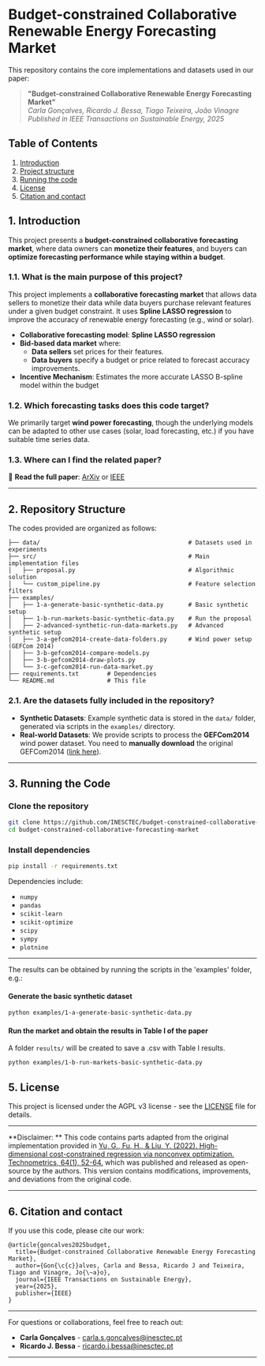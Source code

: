 # Budget-constrained Collaborative Renewable Energy Forecasting Market

This repository contains the core implementations and datasets used in our paper:

> **"Budget-constrained Collaborative Renewable Energy Forecasting Market"**  
> *Carla Gonçalves, Ricardo J. Bessa, Tiago Teixeira, João Vinagre*  
> *Published in IEEE Transactions on Sustainable Energy, 2025*

## Table of Contents

1. [Introduction](#1-introduction)
2. [Project structure](#2-project-structure)
3. [Running the code](#3-dependencies)
4. [License](#4-license)
5. [Citation and contact](#5-citation)


## 1. Introduction  
This project presents a **budget-constrained collaborative forecasting market**, where data owners can **monetize their features**, and buyers can **optimize forecasting performance while staying within a budget**.

### 1.1. What is the main purpose of this project?
This project implements a **collaborative forecasting market** that allows data sellers to monetize their data while data buyers purchase relevant features under a given budget constraint. It uses **Spline LASSO regression** to improve the accuracy of renewable energy forecasting (e.g., wind or solar).

 - **Collaborative forecasting model**: **Spline LASSO regression** 
 - **Bid-based data market** where:
   - **Data sellers** set prices for their features.  
   - **Data buyers** specify a budget or price related to forecast accuracy improvements.  
 - **Incentive Mechanism**: Estimates the more accurate LASSO B-spline model within the budget 
 

### 1.2. Which forecasting tasks does this code target?
We primarily target **wind power forecasting**, though the underlying models can be adapted to other use cases (solar, load forecasting, etc.) if you have suitable time series data.

### 1.3. Where can I find the related paper?

🔗 **Read the full paper**: [ArXiv](https://arxiv.org/pdf/2501.12367?) or  [IEEE](https://ieeexplore.ieee.org/abstract/document/10850726?casa_token=ropqQfr9yCoAAAAA:yxskVfrxzZJDybn6PPwt-b-BzCLdFQFzAXuK0Gvg-blXnXoV_-bjOA36-sefOM3dRFPkZ1WO)

---

## 2. Repository Structure

The codes provided are organized as follows:

```
├── data/                                          # Datasets used in experiments
├── src/                                           # Main implementation files
│   ├── proposal.py                                # Algorithmic solution 
│   └── custom_pipeline.py                         # Feature selection filters
├── examples/                                      
│   ├── 1-a-generate-basic-synthetic-data.py       # Basic synthetic setup 
│   ├── 1-b-run-markets-basic-synthetic-data.py    # Run the proposal
│   ├── 2-advanced-synthetic-run-data-markets.py   # Advanced synthetic setup
│   ├── 3-a-gefcom2014-create-data-folders.py      # Wind power setup (GEFCom 2014) 
│   ├── 3-b-gefcom2014-compare-models.py           
│   ├── 3-b-gefcom2014-draw-plots.py               
│   └── 3-c-gefcom2014-run-data-market.py          
├── requirements.txt        # Dependencies
└── README.md               # This file
```

### 2.1. Are the datasets fully included in the repository?
- **Synthetic Datasets**: Example synthetic data is stored in the `data/` folder, generated via scripts in the `examples/` directory.  
- **Real-world Datasets**: We provide scripts to process the **GEFCom2014** wind power dataset. You need to **manually download** the original GEFCom2014 ([link here](https://www.dropbox.com/scl/fi/zwnlfwhds3k2xz0/GEFCom2014.zip?rlkey=oz7unehbwtglp1pbgbnb4wne2&e=1&dl=0)).

---

## 3. Running the Code

###  Clone the repository
```bash
git clone https://github.com/INESCTEC/budget-constrained-collaborative-forecasting-market.git
cd budget-constrained-collaborative-forecasting-market
```

### Install dependencies
```bash
pip install -r requirements.txt
```

Dependencies include:
- `numpy`
- `pandas`
- `scikit-learn`
- `scikit-optimize`
- `scipy`
- `sympy`
- `plotnine`

---

The results can be obtained by running the scripts in the 'examples' folder, e.g.:

#### Generate the basic synthetic dataset
```bash
python examples/1-a-generate-basic-synthetic-data.py
```

#### Run the market and obtain the results in Table I of the paper

A folder `results/` will be created to save a .csv with Table I results.
```bash
python examples/1-b-run-markets-basic-synthetic-data.py
```

## 5. License

This project is licensed under the AGPL v3 license - see the [LICENSE](LICENSE) file for details.

---

**Disclaimer: ** This code contains parts adapted from the original implementation provided in [Yu, G., Fu, H., & Liu, Y. (2022). High-dimensional cost-constrained regression via nonconvex optimization. Technometrics, 64(1), 52-64.](https://www.tandfonline.com/doi/full/10.1080/00401706.2021.1905071) which was published and released as open-source by the authors.  This version contains modifications, improvements, and deviations from the original code.

---

## 6. Citation and contact

If you use this code, please cite our work:

```
@article{goncalves2025budget,
  title={Budget-constrained Collaborative Renewable Energy Forecasting Market},
  author={Gon{\c{c}}alves, Carla and Bessa, Ricardo J and Teixeira, Tiago and Vinagre, Jo{\~a}o},
  journal={IEEE Transactions on Sustainable Energy},
  year={2025},
  publisher={IEEE}
}
```

---

For questions or collaborations, feel free to reach out:

- **Carla Gonçalves** - [carla.s.goncalves@inesctec.pt](mailto:carla.s.goncalves@inesctec.pt)
- **Ricardo J. Bessa** - [ricardo.j.bessa@inesctec.pt](mailto:ricardo.j.bessa@inesctec.pt)

---
